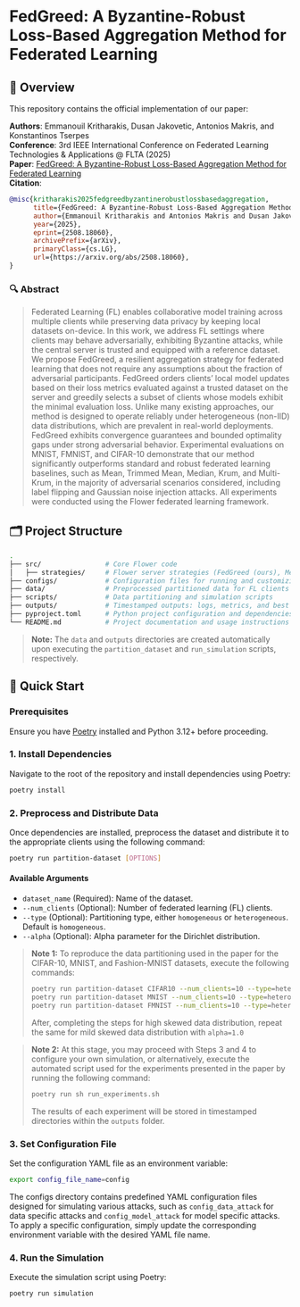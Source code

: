 # FedGreed: A Byzantine-Robust Loss-Based Aggregation Method for Federated Learning

## 📝 Overview

This repository contains the official implementation of our paper:

**Authors**: Emmanouil Kritharakis, Dusan Jakovetic, Antonios Makris, and Konstantinos Tserpes   
**Conference**: 3rd IEEE International Conference on Federated Learning Technologies & Applications @ FLTA (2025)  
**Paper**: [FedGreed: A Byzantine-Robust Loss-Based Aggregation Method for Federated Learning](https://arxiv.org/abs/2508.18060) <br>
**Citation**:
```bibtex
@misc{kritharakis2025fedgreedbyzantinerobustlossbasedaggregation,
      title={FedGreed: A Byzantine-Robust Loss-Based Aggregation Method for Federated Learning}, 
      author={Emmanouil Kritharakis and Antonios Makris and Dusan Jakovetic and Konstantinos Tserpes},
      year={2025},
      eprint={2508.18060},
      archivePrefix={arXiv},
      primaryClass={cs.LG},
      url={https://arxiv.org/abs/2508.18060}, 
}
```

### 🔍 Abstract
> Federated Learning (FL) enables collaborative model training across multiple clients while preserving data privacy by keeping local datasets on-device. In this work, we address FL settings where
clients may behave adversarially, exhibiting Byzantine attacks, while the central server is trusted and equipped with a reference dataset. We propose FedGreed, a resilient aggregation strategy for 
federated learning that does not require any assumptions about the fraction of adversarial participants. FedGreed orders clients’ local model updates based on their loss metrics evaluated against a
trusted dataset on the server and greedily selects a subset of clients whose models exhibit the minimal evaluation loss. Unlike many existing approaches, our method is designed to operate reliably 
under heterogeneous (non-IID) data distributions, which are prevalent in real-world deployments. FedGreed exhibits convergence guarantees and bounded optimality gaps under strong adversarial behavior.
Experimental evaluations on MNIST, FMNIST, and CIFAR-10 demonstrate that our method significantly outperforms standard and robust federated learning baselines, such as Mean, Trimmed Mean, Median, 
Krum, and Multi-Krum, in the majority of adversarial scenarios considered, including label flipping and Gaussian noise injection attacks. All experiments were conducted using the Flower federated 
learning framework.

## 🗂️ Project Structure

```bash
.
├── src/                # Core Flower code
│   ├── strategies/     # Flower server strategies (FedGreed (ours), Mean, Trimmed Mean, Median, Krum, Multi Krum) 
├── configs/            # Configuration files for running and customizing experiments
├── data/               # Preprocessed partitioned data for FL clients
├── scripts/            # Data partitioning and simulation scripts
├── outputs/            # Timestamped outputs: logs, metrics, and best global model checkpoints per experiment
├── pyproject.toml      # Python project configuration and dependencies
└── README.md           # Project documentation and usage instructions
```

> **Note:** The `data` and `outputs` directories are created automatically upon executing the `partition_dataset` and `run_simulation` scripts, respectively.

## 🚀 Quick Start

### Prerequisites
Ensure you have [Poetry](https://python-poetry.org/docs/) installed and Python 3.12+ before proceeding.

### 1. Install Dependencies
Navigate to the root of the repository and install dependencies using Poetry:

```sh
poetry install
```

### 2. Preprocess and Distribute Data
Once dependencies are installed, preprocess the dataset and distribute it to the appropriate clients using the following command:

```sh
poetry run partition-dataset [OPTIONS]
```

#### Available Arguments
- `dataset_name` (Required): Name of the dataset.
- `--num_clients` (Optional): Number of federated learning (FL) clients.
- `--type` (Optional): Partitioning type, either `homogeneous` or `heterogeneous`. Default is `homogeneous`.
- `--alpha` (Optional): Alpha parameter for the Dirichlet distribution.

> **Note 1:** To reproduce the data partitioning used in the paper for the CIFAR-10, MNIST, and Fashion-MNIST datasets, execute the following commands:
> ```sh 
> poetry run partition-dataset CIFAR10 --num_clients=10 --type=heterogeneous --alpha=0.1
> poetry run partition-dataset MNIST --num_clients=10 --type=heterogeneous --alpha=0.1
> poetry run partition-dataset FMNIST --num_clients=10 --type=heterogeneous --alpha=0.1
>```
> After, completing the steps for high skewed data distribution, repeat the same for mild skewed data distribution with `alpha=1.0`

> **Note 2:** At this stage, you may proceed with Steps 3 and 4 to configure your own simulation, or alternatively, execute the automated script used for the experiments presented in the paper by running
the following command: 
> ```sh 
> poetry run sh run_experiments.sh 
> ```
> The results of each experiment will be stored in timestamped directories within the `outputs` folder.


### 3. Set Configuration File
Set the configuration YAML file as an environment variable:

```sh
export config_file_name=config
```
The configs directory contains predefined YAML configuration files designed for simulating various attacks, such as `config_data_attack` for data specific attacks 
and `config_model_attack` for model specific attacks.
To apply a specific configuration, simply update the corresponding environment variable with the desired YAML file name.

### 4. Run the Simulation
Execute the simulation script using Poetry:

```sh
poetry run simulation
```

